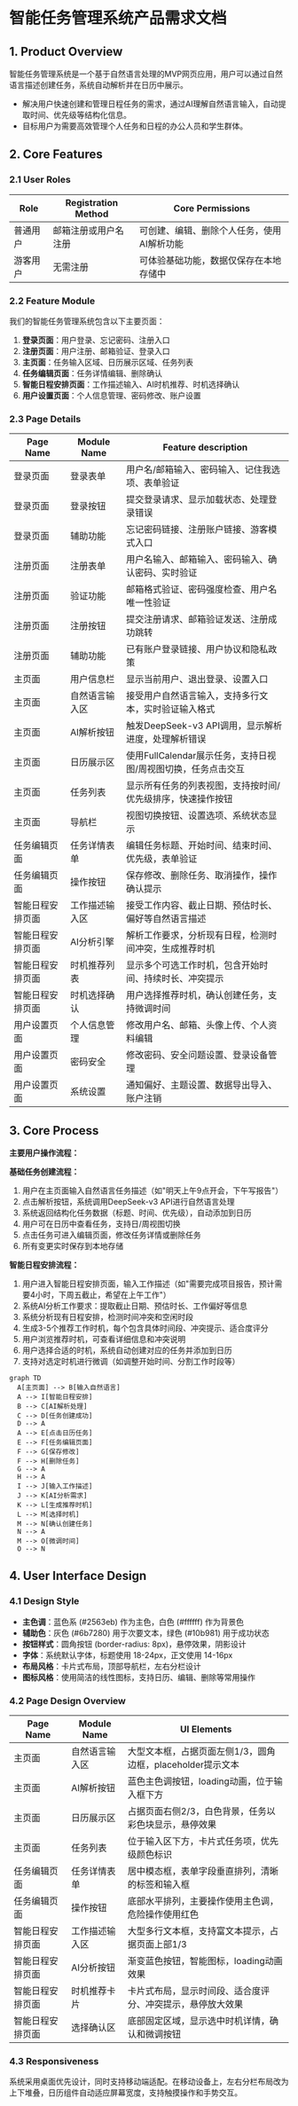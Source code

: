 # 智能任务管理系统产品需求文档

## 1. Product Overview
智能任务管理系统是一个基于自然语言处理的MVP网页应用，用户可以通过自然语言描述创建任务，系统自动解析并在日历中展示。
- 解决用户快速创建和管理日程任务的需求，通过AI理解自然语言输入，自动提取时间、优先级等结构化信息。
- 目标用户为需要高效管理个人任务和日程的办公人员和学生群体。

## 2. Core Features

### 2.1 User Roles
| Role | Registration Method | Core Permissions |
|------|---------------------|------------------|
| 普通用户 | 邮箱注册或用户名注册 | 可创建、编辑、删除个人任务，使用AI解析功能 |
| 游客用户 | 无需注册 | 可体验基础功能，数据仅保存在本地存储中 |

### 2.2 Feature Module
我们的智能任务管理系统包含以下主要页面：
1. **登录页面**：用户登录、忘记密码、注册入口
2. **注册页面**：用户注册、邮箱验证、登录入口
3. **主页面**：任务输入区域、日历展示区域、任务列表
4. **任务编辑页面**：任务详情编辑、删除确认
5. **智能日程安排页面**：工作描述输入、AI时机推荐、时机选择确认
6. **用户设置页面**：个人信息管理、密码修改、账户设置

### 2.3 Page Details

| Page Name | Module Name | Feature description |
|-----------|-------------|---------------------|
| 登录页面 | 登录表单 | 用户名/邮箱输入、密码输入、记住我选项、表单验证 |
| 登录页面 | 登录按钮 | 提交登录请求、显示加载状态、处理登录错误 |
| 登录页面 | 辅助功能 | 忘记密码链接、注册账户链接、游客模式入口 |
| 注册页面 | 注册表单 | 用户名输入、邮箱输入、密码输入、确认密码、实时验证 |
| 注册页面 | 验证功能 | 邮箱格式验证、密码强度检查、用户名唯一性验证 |
| 注册页面 | 注册按钮 | 提交注册请求、邮箱验证发送、注册成功跳转 |
| 注册页面 | 辅助功能 | 已有账户登录链接、用户协议和隐私政策 |
| 主页面 | 用户信息栏 | 显示当前用户、退出登录、设置入口 |
| 主页面 | 自然语言输入区 | 接受用户自然语言输入，支持多行文本，实时验证输入格式 |
| 主页面 | AI解析按钮 | 触发DeepSeek-v3 API调用，显示解析进度，处理解析错误 |
| 主页面 | 日历展示区 | 使用FullCalendar展示任务，支持日视图/周视图切换，任务点击交互 |
| 主页面 | 任务列表 | 显示所有任务的列表视图，支持按时间/优先级排序，快速操作按钮 |
| 主页面 | 导航栏 | 视图切换按钮、设置选项、系统状态显示 |
| 任务编辑页面 | 任务详情表单 | 编辑任务标题、开始时间、结束时间、优先级，表单验证 |
| 任务编辑页面 | 操作按钮 | 保存修改、删除任务、取消操作，操作确认提示 |
| 智能日程安排页面 | 工作描述输入区 | 接受工作内容、截止日期、预估时长、偏好等自然语言描述 |
| 智能日程安排页面 | AI分析引擎 | 解析工作要求，分析现有日程，检测时间冲突，生成推荐时机 |
| 智能日程安排页面 | 时机推荐列表 | 显示多个可选工作时机，包含开始时间、持续时长、冲突提示 |
| 智能日程安排页面 | 时机选择确认 | 用户选择推荐时机，确认创建任务，支持微调时间 |
| 用户设置页面 | 个人信息管理 | 修改用户名、邮箱、头像上传、个人资料编辑 |
| 用户设置页面 | 密码安全 | 修改密码、安全问题设置、登录设备管理 |
| 用户设置页面 | 系统设置 | 通知偏好、主题设置、数据导出导入、账户注销 |

## 3. Core Process

**主要用户操作流程：**

**基础任务创建流程：**
1. 用户在主页面输入自然语言任务描述（如"明天上午9点开会，下午写报告"）
2. 点击解析按钮，系统调用DeepSeek-v3 API进行自然语言处理
3. 系统返回结构化任务数据（标题、时间、优先级），自动添加到日历
4. 用户可在日历中查看任务，支持日/周视图切换
5. 点击任务可进入编辑页面，修改任务详情或删除任务
6. 所有变更实时保存到本地存储

**智能日程安排流程：**
1. 用户进入智能日程安排页面，输入工作描述（如"需要完成项目报告，预计需要4小时，下周五截止，希望在上午工作"）
2. 系统AI分析工作要求：提取截止日期、预估时长、工作偏好等信息
3. 系统分析现有日程安排，检测时间冲突和空闲时段
4. 生成3-5个推荐工作时机，每个包含具体时间段、冲突提示、适合度评分
5. 用户浏览推荐时机，可查看详细信息和冲突说明
6. 用户选择合适的时机，系统自动创建对应的任务并添加到日历
7. 支持对选定时机进行微调（如调整开始时间、分割工作时段等）

```mermaid
graph TD
  A[主页面] --> B[输入自然语言]
  A --> I[智能日程安排]
  B --> C[AI解析处理]
  C --> D[任务创建成功]
  D --> A
  A --> E[点击日历任务]
  E --> F[任务编辑页面]
  F --> G[保存修改]
  F --> H[删除任务]
  G --> A
  H --> A
  I --> J[输入工作描述]
  J --> K[AI分析需求]
  K --> L[生成推荐时机]
  L --> M[选择时机]
  M --> N[确认创建任务]
  N --> A
  M --> O[微调时间]
  O --> N
```

## 4. User Interface Design

### 4.1 Design Style
- **主色调**：蓝色系 (#2563eb) 作为主色，白色 (#ffffff) 作为背景色
- **辅助色**：灰色 (#6b7280) 用于次要文本，绿色 (#10b981) 用于成功状态
- **按钮样式**：圆角按钮 (border-radius: 8px)，悬停效果，阴影设计
- **字体**：系统默认字体，标题使用 18-24px，正文使用 14-16px
- **布局风格**：卡片式布局，顶部导航栏，左右分栏设计
- **图标风格**：使用简洁的线性图标，支持日历、编辑、删除等常用操作

### 4.2 Page Design Overview

| Page Name | Module Name | UI Elements |
|-----------|-------------|-------------|
| 主页面 | 自然语言输入区 | 大型文本框，占据页面左侧1/3，圆角边框，placeholder提示文本 |
| 主页面 | AI解析按钮 | 蓝色主色调按钮，loading动画，位于输入框下方 |
| 主页面 | 日历展示区 | 占据页面右侧2/3，白色背景，任务以彩色块显示，悬停效果 |
| 主页面 | 任务列表 | 位于输入区下方，卡片式任务项，优先级颜色标识 |
| 任务编辑页面 | 任务详情表单 | 居中模态框，表单字段垂直排列，清晰的标签和输入框 |
| 任务编辑页面 | 操作按钮 | 底部水平排列，主要操作使用主色调，危险操作使用红色 |
| 智能日程安排页面 | 工作描述输入区 | 大型多行文本框，支持富文本提示，占据页面上部1/3 |
| 智能日程安排页面 | AI分析按钮 | 渐变蓝色按钮，智能图标，loading动画效果 |
| 智能日程安排页面 | 时机推荐卡片 | 卡片式布局，显示时间段、适合度评分、冲突提示，悬停放大效果 |
| 智能日程安排页面 | 选择确认区 | 底部固定区域，显示选中时机详情，确认和微调按钮 |

### 4.3 Responsiveness
系统采用桌面优先设计，同时支持移动端适配。在移动设备上，左右分栏布局改为上下堆叠，日历组件自动适应屏幕宽度，支持触摸操作和手势交互。